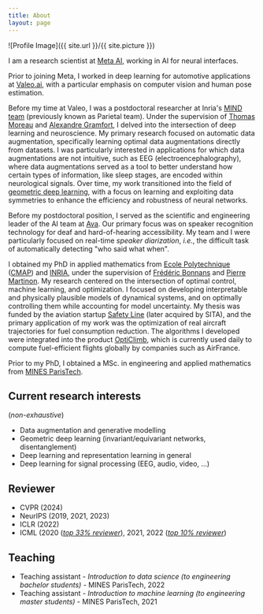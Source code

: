 ```yaml
---
title: About
layout: page
---
```


![Profile Image]({{ site.url }}/{{ site.picture }})

I am a research scientist at [Meta AI](https://ai.meta.com/), working in AI for neural interfaces.

Prior to joining Meta, I worked in deep learning for automotive applications at [Valeo.ai](https://valeoai.github.io/blog/), with a particular emphasis on computer vision and human pose estimation.

Before my time at Valeo, I was a postdoctoral researcher at Inria's [MIND team](https://team.inria.fr/mind/) (previously known as Parietal team). Under the supervision of [Thomas Moreau](https://tommoral.github.io/about.html) and [Alexandre Gramfort](https://alexandre.gramfort.net/), I delved into the intersection of deep learning and neuroscience. My primary research focused on automatic data augmentation, specifically learning optimal data augmentations directly from datasets. I was particularly interested in applications for which data augmentations are not intuitive, such as EEG (electroencephalography), where data augmentations served as a tool to better understand how certain types of information, like sleep stages, are encoded within neurological signals. Over time, my work transitioned into the field of [geometric deep learning](https://geometricdeeplearning.com/), with a focus on learning and exploiting data symmetries to enhance the efficiency and robustness of neural networks.

Before my postdoctoral position, I served as the scientific and engineering leader of the AI team at [Ava](https://www.ava.me/). Our primary focus was on speaker recognition technology for deaf and hard-of-hearing accessibility. My team and I were particularly focused on real-time _speaker diarization_, _i.e._, the difficult task of automatically detecting "who said what when".

I obtained my PhD in applied mathematics from [Ecole Polytechnique](https://www.polytechnique.edu/) ([CMAP](https://portail.polytechnique.edu/cmap/fr)) and [INRIA](https://team.inria.fr/commands/), under the supervision of [Frédéric Bonnans](http://www.cmap.polytechnique.fr/~bonnans/) and [Pierre Martinon](http://www.cmapx.polytechnique.fr/~martinon/). My research centered on the intersection of optimal control, machine learning, and optimization. I focused on developing interpretable and physically plausible models of dynamical systems, and on optimally controlling them while accounting for model uncertainty. My thesis was funded by the aviation startup [Safety Line](https://www.safety-line.fr/) (later acquired by SITA), and the primary application of my work was the optimization of real aircraft trajectories for fuel consumption reduction. The algorithms I developed were integrated into the product [OptiClimb](https://www.sita.aero/solutions/sita-for-aircraft/digital-day-of-operations/opticlimb/), which is currently used daily to compute fuel-efficient flights globally by companies such as AirFrance.

Prior to my PhD, I obtained a MSc. in engineering and applied mathematics from [MINES ParisTech](https://www.mines-paristech.fr/).

## Current research interests

(_non-exhaustive_)

-   Data augmentation and generative modelling
-   Geometric deep learning (invariant/equivariant networks, disentanglement)
-   Deep learning and representation learning in general
-   Deep learning for signal processing (EEG, audio, video, ...)

## Reviewer

-   CVPR (2024)
-   NeurIPS (2019, 2021, 2023)
-   ICLR (2022)
-   ICML (2020 (_[top 33% reviewer](https://drive.google.com/file/d/1_m4XfjNUuJdali8ZasBz2tuQaZRJVYVd/view?usp=sharing)_), 2021, 2022 (_[top 10% reviewer](https://icml.cc/Conferences/2021/Reviewers)_)

## Teaching

- Teaching assistant - _Introduction to data science (to engineering bachelor students)_ - MINES ParisTech, 2022
- Teaching assistant - _Introduction to machine learning (to engineering master students)_ - MINES ParisTech, 2021
